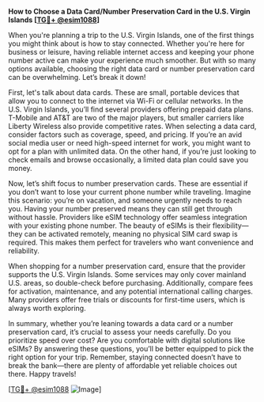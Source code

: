 **How to Choose a Data Card/Number Preservation Card in the U.S. Virgin Islands [[TG💪+ @esim1088](https://t.me/s/esim1088)]**

When you're planning a trip to the U.S. Virgin Islands, one of the first things you might think about is how to stay connected. Whether you're here for business or leisure, having reliable internet access and keeping your phone number active can make your experience much smoother. But with so many options available, choosing the right data card or number preservation card can be overwhelming. Let’s break it down!

First, let's talk about data cards. These are small, portable devices that allow you to connect to the internet via Wi-Fi or cellular networks. In the U.S. Virgin Islands, you’ll find several providers offering prepaid data plans. T-Mobile and AT&T are two of the major players, but smaller carriers like Liberty Wireless also provide competitive rates. When selecting a data card, consider factors such as coverage, speed, and pricing. If you’re an avid social media user or need high-speed internet for work, you might want to opt for a plan with unlimited data. On the other hand, if you’re just looking to check emails and browse occasionally, a limited data plan could save you money.

Now, let’s shift focus to number preservation cards. These are essential if you don’t want to lose your current phone number while traveling. Imagine this scenario: you’re on vacation, and someone urgently needs to reach you. Having your number preserved means they can still get through without hassle. Providers like eSIM technology offer seamless integration with your existing phone number. The beauty of eSIMs is their flexibility—they can be activated remotely, meaning no physical SIM card swap is required. This makes them perfect for travelers who want convenience and reliability.

When shopping for a number preservation card, ensure that the provider supports the U.S. Virgin Islands. Some services may only cover mainland U.S. areas, so double-check before purchasing. Additionally, compare fees for activation, maintenance, and any potential international calling charges. Many providers offer free trials or discounts for first-time users, which is always worth exploring.

In summary, whether you’re leaning towards a data card or a number preservation card, it’s crucial to assess your needs carefully. Do you prioritize speed over cost? Are you comfortable with digital solutions like eSIMs? By answering these questions, you’ll be better equipped to pick the right option for your trip. Remember, staying connected doesn’t have to break the bank—there are plenty of affordable yet reliable choices out there. Happy travels!

[[TG💪+ @esim1088](https://t.me/s/esim1088) ![Image](https://i.postimg.cc/Y0z9fWf4/image.png)]